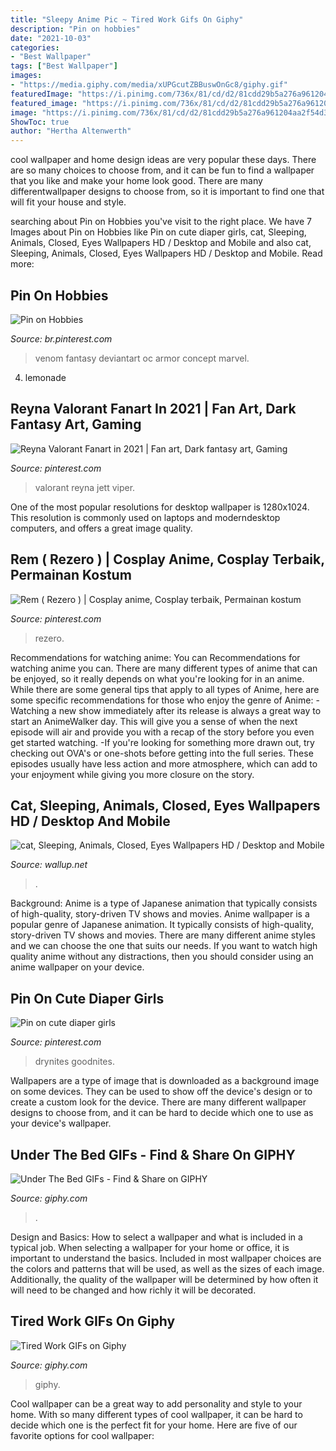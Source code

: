```yaml
---
title: "Sleepy Anime Pic ~ Tired Work Gifs On Giphy"
description: "Pin on hobbies"
date: "2021-10-03"
categories:
- "Best Wallpaper"
tags: ["Best Wallpaper"]
images:
- "https://media.giphy.com/media/xUPGcutZBBuswOnGc8/giphy.gif"
featuredImage: "https://i.pinimg.com/736x/81/cd/d2/81cdd29b5a276a961204aa2f54d3ecc5.jpg"
featured_image: "https://i.pinimg.com/736x/81/cd/d2/81cdd29b5a276a961204aa2f54d3ecc5.jpg"
image: "https://i.pinimg.com/736x/81/cd/d2/81cdd29b5a276a961204aa2f54d3ecc5.jpg"
ShowToc: true
author: "Hertha Altenwerth"
---
```



cool wallpaper and home design ideas are very popular these days. There are so many choices to choose from, and it can be fun to find a wallpaper that you like and make your home look good. There are many differentwallpaper designs to choose from, so it is important to find one that will fit your house and style.

	

		
searching about Pin on Hobbies you've visit to the right place. We have 7 Images about Pin on Hobbies like Pin on cute diaper girls, cat, Sleeping, Animals, Closed, Eyes Wallpapers HD / Desktop and Mobile and also cat, Sleeping, Animals, Closed, Eyes Wallpapers HD / Desktop and Mobile. Read more:
		
    
## Pin On Hobbies

<img loading=lazy src="https://i.pinimg.com/736x/81/cd/d2/81cdd29b5a276a961204aa2f54d3ecc5.jpg" onerror="this.onerror=null;this.src='https://tse2.mm.bing.net/th?id=OIP.jmNDiCb1T7jI9-QN09WLAQHaLd&amp;pid=15.1';" alt="Pin on Hobbies">

_Source: br.pinterest.com_

>venom fantasy deviantart oc armor concept marvel. 

	

4. lemonade 

    
## Reyna Valorant Fanart In 2021 | Fan Art, Dark Fantasy Art, Gaming

<img loading=lazy src="https://i.pinimg.com/736x/0d/bc/22/0dbc22249d4edc14dc1523ef828c531d.jpg" onerror="this.onerror=null;this.src='https://tse3.mm.bing.net/th?id=OIP.CryelkkWiHUSDbQT18LJUgHaNH&amp;pid=15.1';" alt="Reyna Valorant Fanart in 2021 | Fan art, Dark fantasy art, Gaming">

_Source: pinterest.com_

>valorant reyna jett viper. 

	

One of the most popular resolutions for desktop wallpaper is 1280x1024. This resolution is commonly used on laptops and moderndesktop computers, and offers a great image quality.

    
## Rem ( Rezero ) | Cosplay Anime, Cosplay Terbaik, Permainan Kostum

<img loading=lazy src="https://i.pinimg.com/736x/a4/3d/7b/a43d7b2eebbf647e13322212b99961c3.jpg" onerror="this.onerror=null;this.src='https://tse1.mm.bing.net/th?id=OIP.zln_70iuhdTyp3y9itGmBQHaLH&amp;pid=15.1';" alt="Rem ( Rezero ) | Cosplay anime, Cosplay terbaik, Permainan kostum">

_Source: pinterest.com_

>rezero. 

	

Recommendations for watching anime: You can
Recommendations for watching anime you can. There are many different types of anime that can be enjoyed, so it really depends on what you're looking for in an anime. While there are some general tips that apply to all types of Anime, here are some specific recommendations for those who enjoy the genre of Anime: 
-Watching a new show immediately after its release is always a great way to start an AnimeWalker day. This will give you a sense of when the next episode will air and provide you with a recap of the story before you even get started watching. 
-If you're looking for something more drawn out, try checking out OVA's or one-shots before getting into the full series. These episodes usually have less action and more atmosphere, which can add to your enjoyment while giving you more closure on the story.

    
## Cat, Sleeping, Animals, Closed, Eyes Wallpapers HD / Desktop And Mobile

<img loading=lazy src="https://wallup.net/wp-content/uploads/2019/09/1023717-cat-sleeping-animals-closed-eyes.jpg" onerror="this.onerror=null;this.src='https://tse3.mm.bing.net/th?id=OIP.5DdrZ2Sj4VKscqgQzJmRBgHaEo&amp;pid=15.1';" alt="cat, Sleeping, Animals, Closed, Eyes Wallpapers HD / Desktop and Mobile">

_Source: wallup.net_

>. 

	

Background: Anime is a type of Japanese animation that typically consists of high-quality, story-driven TV shows and movies.
Anime wallpaper is a popular genre of Japanese animation. It typically consists of high-quality, story-driven TV shows and movies. There are many different anime styles and we can choose the one that suits our needs. If you want to watch high quality anime without any distractions, then you should consider using an anime wallpaper on your device.

    
## Pin On Cute Diaper Girls

<img loading=lazy src="https://i.pinimg.com/736x/7c/0b/d8/7c0bd8823203a5ec5d43f94c3f1c6af3.jpg" onerror="this.onerror=null;this.src='https://tse1.mm.bing.net/th?id=OIP.bOOX3HE-aOJDzqztmFYAbQHaJ3&amp;pid=15.1';" alt="Pin on cute diaper girls">

_Source: pinterest.com_

>drynites goodnites. 

	

Wallpapers are a type of image that is downloaded as a background image on some devices. They can be used to show off the device's design or to create a custom look for the device. There are many different wallpaper designs to choose from, and it can be hard to decide which one to use as your device's wallpaper.

    
## Under The Bed GIFs - Find &amp; Share On GIPHY

<img loading=lazy src="https://media.giphy.com/media/xUPGcutZBBuswOnGc8/giphy.gif" onerror="this.onerror=null;this.src='https://tse4.mm.bing.net/th?id=OIP.nDA03_hGAX-ynWghjwV_3wHaEK&amp;pid=15.1';" alt="Under The Bed GIFs - Find &amp; Share on GIPHY">

_Source: giphy.com_

>. 

	

Design and Basics: How to select a wallpaper and what is included in a typical job.
When selecting a wallpaper for your home or office, it is important to understand the basics. Included in most wallpaper choices are the colors and patterns that will be used, as well as the sizes of each image. Additionally, the quality of the wallpaper will be determined by how often it will need to be changed and how richly it will be decorated.

    
## Tired Work GIFs On Giphy

<img loading=lazy src="http://media.giphy.com/media/ZQbON1Fr2Ada0/giphy.gif" onerror="this.onerror=null;this.src='https://tse1.mm.bing.net/th?id=OIP.zYCnrKUlYzhk0hwUbh74sQHaEK&amp;pid=15.1';" alt="Tired Work GIFs on Giphy">

_Source: giphy.com_

>giphy. 

	

Cool wallpaper can be a great way to add personality and style to your home. With so many different types of cool wallpaper, it can be hard to decide which one is the perfect fit for your home. Here are five of our favorite options for cool wallpaper: 

